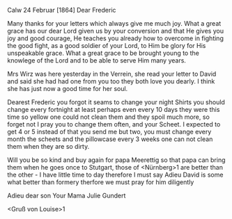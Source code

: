  Calw 24 Februar [1864]
Dear Frederic

Many thanks for your letters which always give me much joy. What a great grace has our dear Lord given us by your conversion and that He gives you joy and good courage, He teaches you already how to overcome in fighting the good fight, as a good soldier of your Lord, to Him be glory for His unspeakable grace. What a great grace to be brought young to the knowlege of the Lord and to be able to serve Him many years.

Mrs Wirz was here yesterday in the Verrein, she read your letter to David and said she had had one from you too they both love you dearly. I think she has just now a good time for her soul.

Dearest Frederic you forgot it seams to change your night Shirts you should change every fortnight at least perhaps even every 10 days they were this time so yellow one could not clean them and they spoil much more, so forget not I pray you to change them often, and your Scheet. I expected to get 4 or 5 instead of that you send me but two, you must change every month the scheets and the pillowcase every 3 weeks one can not clean them when they are so dirty.

Will you be so kind and buy again for papa Meerettig so that papa can bring them when he goes once to Stutgart, those of <Nürnberg>1 are better than the other - I have little time to day therefore I must say Adieu 
David is some what better than formery therfore we must pray for him diligently

Adieu dear son
 Your Mama Julie Gundert

<Gruß von Louise>1


